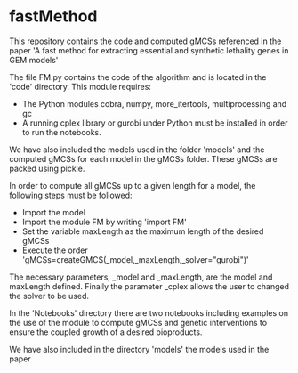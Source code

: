 # fastMethod

This repository contains the code and computed gMCSs referenced in the paper 'A fast method for extracting essential and synthetic
lethality genes in GEM models'

The file FM.py contains the code of the algorithm and is located in the 'code' directory.  This module requires:
- The Python modules cobra, numpy, more_itertools, multiprocessing and gc
- A running cplex library or gurobi under Python must be installed in order to run the notebooks.

We have also included the  models used in the folder 'models' and the computed gMCSs for each model in the gMCSs folder. These gMCSs are packed using pickle.

In order to compute all gMCSs up to a given length for a model, the following steps must be followed:
- Import the model
- Import the module FM by writing 'import FM'
- Set the variable maxLength as the maximum length of the desired gMCSs
- Execute the order 'gMCSs=createGMCS(_model,_maxLength,_solver="gurobi")'

The necessary parameters, _model and _maxLength, are the model and maxLength defined. Finally the parameter _cplex allows the user to changed the solver to be used.

In the 'Notebooks' directory there are two notebooks including examples on the use of the module to compute gMCSs and genetic interventions to ensure the coupled growth of a desired bioproducts.

We have also included in the directory 'models' the models used in the paper 



